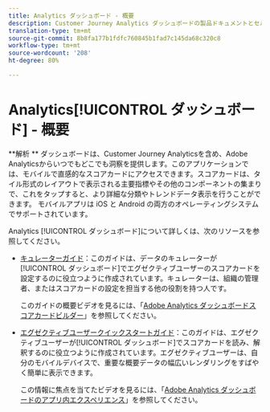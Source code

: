 ```yaml
---
title: Analytics ダッシュボード - 概要
description: Customer Journey Analytics ダッシュボードの製品ドキュメントとセルフヘルプ
translation-type: tm+mt
source-git-commit: 8b8fa177b1fdfc760845b1fad7c145da68c320c8
workflow-type: tm+mt
source-wordcount: '208'
ht-degree: 80%

---
```



# Analytics[!UICONTROL  ダッシュボード] - 概要

**解析 ** ダッシュボードは、Customer Journey Analyticsを含め、Adobe Analyticsからいつでもどこでも洞察を提供します。このアプリケーションでは、モバイルで直感的なスコアカードにアクセスできます。スコアカードは、タイル形式のレイアウトで表示される主要指標やその他のコンポーネントの集まりで、これをタップすると、より詳細な分類やトレンドデータ表示を行うことができます。 モバイルアプリは iOS と Android の両方のオペレーティングシステムでサポートされています。

 Analytics [!UICONTROL ダッシュボード]について詳しくは、次のリソースを参照してください。

* [キュレーターガイド](/help/mobile-app/curator.md)：このガイドは、データのキュレーターが[!UICONTROL ダッシュボード]でエグゼクティブユーザーのスコアカードを設定するのに役立つように作成されています。キュレーターは、組織の管理者、またはスコアカードの設定を担当する他の役割を持つ人です。

   このガイドの概要ビデオを見るには、「[Adobe Analytics ダッシュボードスコアカードビルダー](https://experienceleague.adobe.com/docs/analytics-learn/tutorials/additional-tools/analytics-dashboards/adobe-analytics-dashboards-scorecard-builder.html?lang=ja)」を参照してください。


* [エグゼクティブユーザークイックスタートガイド](/help/mobile-app/executive.md)：このガイドは、エグゼクティブユーザーが[!UICONTROL ダッシュボード]でスコアカードを読み、解釈するのに役立つように作成されています。エグゼクティブユーザーは、自分のモバイルデバイスで、重要な概要データの幅広いレンダリングをすばやく簡単に表示できます。

   この情報に焦点を当てたビデオを見るには、「[Adobe Analytics ダッシュボードのアプリ内エクスペリエンス](https://experienceleague.adobe.com/docs/analytics-learn/tutorials/additional-tools/analytics-dashboards/adobe-analytics-dashboards-in-app-experience.html?lang=ja)」を参照してください。
